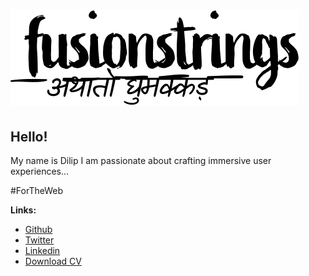 # ![fusionstrings: Frontend Web Developer](source/images/fusionstrings-logo-alt-optimized.svg)

## Hello!

My name is Dilip
I am passionate about crafting immersive user experiences...

#ForTheWeb

**Links:**

* [Github](https://github.com/fusionstrings)
* [Twitter](https://twitter.com/fusionstrings)
* [Linkedin](https://www.linkedin.com/in/fusionstrings)
* [Download CV](source/pdf/dilip-shukla-resume.pdf)
